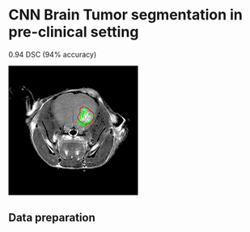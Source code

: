 # CNN Brain Tumor segmentation in pre-clinical setting

0.94 DSC (94% accuracy)              

![hello](demo/Stack.gif)

## Data preparation
